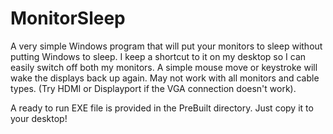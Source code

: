 # MonitorSleep
A very simple Windows program that will put your monitors to sleep without putting Windows to sleep. I keep a shortcut to it on my desktop so I can easily switch off both my monitors.  A simple mouse move or keystroke will wake the displays back up again.  May not work with all monitors and cable types. (Try HDMI or Displayport if the VGA connection doesn't work).


A ready to run EXE file is provided in the PreBuilt directory.  Just copy it to your desktop!
